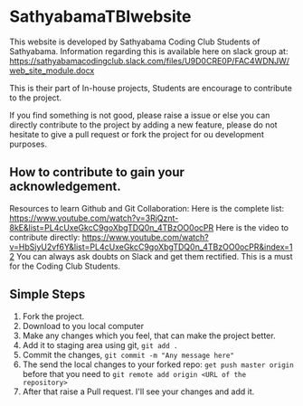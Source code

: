 # SathyabamaTBIwebsite
This website is developed by Sathyabama Coding Club Students of Sathyabama. Information regarding this is available here on slack group at: https://sathyabamacodingclub.slack.com/files/U9D0CRE0P/FAC4WDNJW/web_site_module.docx 

This is their part of In-house projects, Students are encourage to contribute to the project. 

If you find something is not good, please raise a issue or else you can directly contribute to the project by adding a new feature, please do not hesitate to give a pull request or fork the project for ou development purposes.

## How to contribute to gain your acknowledgement.

Resources to learn Github and Git Collaboration:
Here is the complete list: https://www.youtube.com/watch?v=3RjQznt-8kE&list=PL4cUxeGkcC9goXbgTDQ0n_4TBzOO0ocPR
Here is the video to contribute directly: https://www.youtube.com/watch?v=HbSjyU2vf6Y&list=PL4cUxeGkcC9goXbgTDQ0n_4TBzOO0ocPR&index=12
You can always ask doubts on Slack and get them rectified. This is a must for the Coding Club Students.

## Simple Steps

1. Fork the project.
2. Download to you local computer
3. Make any changes which you feel, that can make the project better.
4. Add it to staging area using git, `git add .`
5. Commit the changes, `git commit -m "Any message here" `
6. The send the local changes to your forked repo: `get push master origin` before that you need to `git remote add origin <URL of the repository>`
7. After that raise a Pull request. I'll see your changes and add it.

